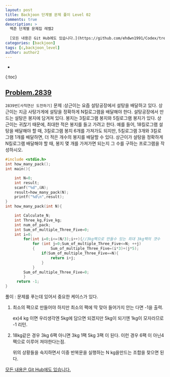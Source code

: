 ```yaml
---
layout: post
title: Backjoon 단계별 문제 풀이 Level 02
comments: true
description: >
  백준 단계별 문제집 레벨2
  
  [모든 내용은 Git Hub에도 있습니다.](https://github.com/ehdwn1991/Codex/tree/master/backjoon/Level_2)
categories: [backjoon]
tags: [c,backjoon_level]
author: author2
---
```

* 
{:toc}

## [Problem.2839](https://www.acmicpc.net/problem/2839)
`2839번[사칙연산 도전하기]`
문제 :상근이는 요즘 설탕공장에서 설탕을 배달하고 있다. 상근이는 지금 사탕가게에 설탕을 정확하게 N킬로그램을 배달해야 한다. 설탕공장에서 만드는 설탕은 봉지에 담겨져 있다. 봉지는 3킬로그램 봉지와 5킬로그램 봉지가 있다.
상근이는 귀찮기 때문에, 최대한 적은 봉지를 들고 가려고 한다. 예를 들어, 18킬로그램 설탕을 배달해야 할 때, 3킬로그램 봉지 6개를 가져가도 되지만, 5킬로그램 3개와 3킬로그램 1개를 배달하면, 더 적은 개수의 봉지를 배달할 수 있다.
상근이가 설탕을 정확하게 N킬로그램 배달해야 할 때, 봉지 몇 개를 가져가면 되는지 그 수를 구하는 프로그램을 작성하시오.

```c
#include <stdio.h>
int how_many_pack();
int main(){

	int N=0;
	int result;
	scanf("%d",&N);
	result=how_many_pack(N);
	printf("%d\n",result);	
}
int how_many_pack(int N){

	int Calculate_N;
	int Three_kg,Five_kg;
	int num_of_pack;
	int Sum_of_multiple_Three_Five=0;
	int i=0;
		for(int i=0;i<=(N/3);i++){//3kg팩으로 만들수 있는 최대 3kg팩의 갯수
			for (int j=0;Sum_of_multiple_Three_Five<=N; ++j)
			{		Sum_of_multiple_Three_Five=(i*3)+(j*5);
				if(Sum_of_multiple_Three_Five==N){
					return i+j;
				}
			}
		Sum_of_multiple_Three_Five=0;
		}
	 return -1;
}
```
풀이 : 문제를 푸는데 있어서 중요한 케이스가 있다.

1. 최소의 팩으로 만들어야 하지만 최소의 팩에 딱 맞아 들어가지 안는 다면 -1을 출력.  

   ex)4 kg 이면 우리생각엔 5kg에 담으면 되겠지만 5kg이 되기엔 1kg이 모자라므로 -1 리턴.  

2. 18kg같은 경우 3kg 6팩 아니면 3kg 1팩  5kg 3팩 이 된다. 이런 경우 6팩 이 아닌4팩으로 이루어 져야한다는점. 

   위의 상황들을 숙지하면서 이중 반복문을 실행하는 N kg을만드는 조합을 찾으면 된다. 



[모든 내용은 Git Hub에도 있습니다.](https://github.com/ehdwn1991/Codex/tree/master/backjoon/Level_2)